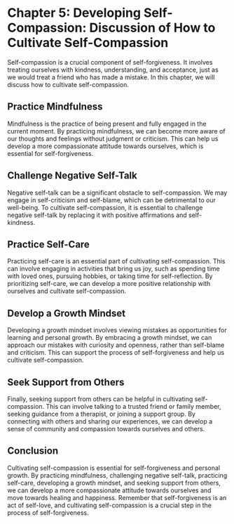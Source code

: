 Chapter 5: Developing Self-Compassion: Discussion of How to Cultivate Self-Compassion
=====================================================================================

Self-compassion is a crucial component of self-forgiveness. It involves treating ourselves with kindness, understanding, and acceptance, just as we would treat a friend who has made a mistake. In this chapter, we will discuss how to cultivate self-compassion.

Practice Mindfulness
--------------------

Mindfulness is the practice of being present and fully engaged in the current moment. By practicing mindfulness, we can become more aware of our thoughts and feelings without judgment or criticism. This can help us develop a more compassionate attitude towards ourselves, which is essential for self-forgiveness.

Challenge Negative Self-Talk
----------------------------

Negative self-talk can be a significant obstacle to self-compassion. We may engage in self-criticism and self-blame, which can be detrimental to our well-being. To cultivate self-compassion, it is essential to challenge negative self-talk by replacing it with positive affirmations and self-kindness.

Practice Self-Care
------------------

Practicing self-care is an essential part of cultivating self-compassion. This can involve engaging in activities that bring us joy, such as spending time with loved ones, pursuing hobbies, or taking time for self-reflection. By prioritizing self-care, we can develop a more positive relationship with ourselves and cultivate self-compassion.

Develop a Growth Mindset
------------------------

Developing a growth mindset involves viewing mistakes as opportunities for learning and personal growth. By embracing a growth mindset, we can approach our mistakes with curiosity and openness, rather than self-blame and criticism. This can support the process of self-forgiveness and help us cultivate self-compassion.

Seek Support from Others
------------------------

Finally, seeking support from others can be helpful in cultivating self-compassion. This can involve talking to a trusted friend or family member, seeking guidance from a therapist, or joining a support group. By connecting with others and sharing our experiences, we can develop a sense of community and compassion towards ourselves and others.

Conclusion
----------

Cultivating self-compassion is essential for self-forgiveness and personal growth. By practicing mindfulness, challenging negative self-talk, practicing self-care, developing a growth mindset, and seeking support from others, we can develop a more compassionate attitude towards ourselves and move towards healing and happiness. Remember that self-forgiveness is an act of self-love, and cultivating self-compassion is a crucial step in the process of self-forgiveness.
